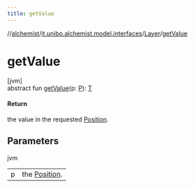 ```yaml
---
title: getValue
---
```

//[alchemist](../../../index.html)/[it.unibo.alchemist.model.interfaces](../index.html)/[Layer](index.html)/[getValue](get-value.html)



# getValue



[jvm]\
abstract fun [getValue](get-value.html)(p: [P](../-position2-d/index.html)): [T](../../it.unibo.alchemist.core.interfaces/-scheduler/index.html)



#### Return



the value in the requested [Position](../-position/index.html).



## Parameters


jvm

| | |
|---|---|
| p | the [Position](../-position/index.html). |




